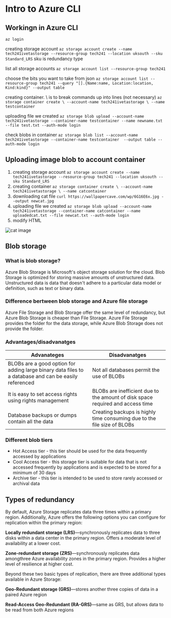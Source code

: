 # Intro to Azure CLI


## Workingn in Azure CLI

```az login```

creating storage account 
```az storage account create --name tech241ivetastorage --resource-group tech241 --location uksouth --sku Standard_LRS```
sku is redundancy type


list all storage accounts
```az storage account list --resource-group tech241```


choose the bits you want to take from json
```az storage account list --resource-group tech241 --query "[].{Name:name, Location:location, Kind:kind}" --output table```

creating container. \ is to break commands up into lines (not necessary)
``` az storage container create \ --account-name tech241ivetastorage \ --name testcontainer ```


uploading file we created
``` az storage blob upload --account-name tech241ivetastorage --container-name testcontainer --name newname.txt --file test.txt --auth-mode login ```

check blobs in container
``` az storage blob list --account-name tech241ivetastorage --container-name testcontainer  --output table --auth-mode login ```


## Uploading image blob to account container

1. creating storage account 
```az storage account create --name tech241ivetastorage --resource-group tech241 --location uksouth --sku Standard_LRS```
2. creating container
``` az storage container create \ --account-name tech241ivetastorage \ --name catcontainer ```
3. downloading cat file
```curl https://wallpapercave.com/wp/6G16E6x.jpg --output newcat.jpg```
4. uploading file we created
``` az storage blob upload --account-name tech241ivetastorage --container-name catcontainer --name uploadedcat.txt --file newcat.txt --auth-mode login ```
5. modify HTML

![cat image](spartaAppCat.png)


## Blob storage

### What is blob storage?
Azure Blob Storage is Microsoft's object storage solution for the cloud. Blob Storage is optimized for storing massive amounts of unstructured data. Unstructured data is data that doesn't adhere to a particular data model or definition, such as text or binary data.

### Difference bertween blob storage and Azure file storage

Azure File Storage and Blob Storage offer the same level of redundancy, but Azure Blob Storage is cheaper than File Storage. Azure File Storage provides the folder for the data storage, while Azure Blob Storage does not provide the folder. 


### Advantages/disadvanatges 

| Advanateges | Disadvanatges |
| ----------- | ----------- |
| BLOBs are a good option for adding large binary data files to a database and can be easily referenced | Not all databases permit the use of BLOBs |
| It is easy to set access rights using rights management | 	BLOBs are inefficient due to the amount of disk space required and access time |
|Database backups or dumps contain all the data|Creating backups is highly time consuming due to the file size of BLOBs|


### Different blob tiers

- Hot Access tier - this tier should be used for the data frequently accessed by applications
- Cool Access tier - this storage tier is suitable for data that is not accessed frequently by applications and is expected to be stored for a minimum of 30 days
- Archive tier - this tier is intended to be used to store rarely accessed or archival data


## Types of redundancy

By default, Azure Storage replicates data three times within a primary region. Additionally, Azure offers the following options you can configure for replication within the primary region:

**Locally redundant storage (LRS)**—synchronously replicates data to three disks within a data center in the primary region. Offers a moderate level of availability at a lower cost.

**Zone-redundant storage (ZRS)**—synchronously replicates data amongthree Azure availability zones in the primary region. Provides a higher level of resilience at higher cost.


Beyond these two basic types of replication, there are three additional types available in Azure Storage:

**Geo-Redundant storage (GRS)**—stores another three copies of data in a paired Azure region

**Read-Access Geo-Redundant (RA-GRS)**—same as GRS, but allows data to be read from both Azure regions